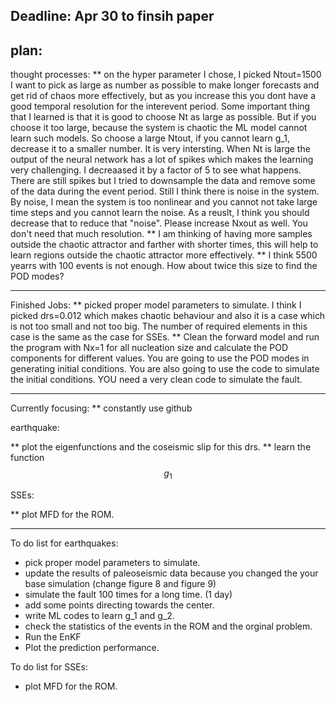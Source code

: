 Deadline: Apr 30 to finsih paper 
----------------------------------------
plan: 
----------------------------------------
thought processes:
** on the hyper parameter I chose, I picked Ntout=1500 I want to pick as large as number as possible to make longer forecasts and get rid of chaos more effectively, but as you increase this you dont have a good temporal resolution for the interevent period. Some important thing that I learned is that it is good to choose Nt as large as possible. But if you choose it too large, because the system is chaotic the ML model cannot learn such models. So choose a large Ntout, if you cannot learn g_1, decrease it to a smaller number. It is very intersting. When Nt is large the output of the neural network has a lot of spikes which makes the learning very challenging. I decreaased it by a factor of 5 to see what happens. There are still spikes but I tried to downsample the data and remove some  of the data during the event period. Still I think there is noise in the system. By noise, I mean the system is too nonlinear and you cannot not take large time steps and you cannot learn the noise. As a reuslt, I think you should decrease that to reduce that "noise". Please increase Nxout as well. You don't need that much resolution.
** I am thinking of having more samples outside the chaotic attractor and farther with shorter times, this will help to learn regions outside the chaotic attractor more effectively.
** I think 5500 yearrs with 100 events is not enough. How about twice this size to find the POD modes?

-------------------------------------------------------------------------------------------
Finished Jobs:
** picked proper model parameters to simulate. I think I picked drs=0.012 which makes chaotic behaviour and also it is a case which is not too small and not too big. The number of required elements in this case is the same as the case for SSEs.
** Clean the forward model and run the program with Nx=1 for all nucleation size and calculate the POD components for different values. You are going to use the POD modes in generating initial conditions. You are also going to use the code to simulate the initial conditions. YOU need a very clean code to simulate the fault. 



-------------------------------------------------------------------------------------------
Currently focusing:
** constantly use github



earthquake:


** plot the eigenfunctions and the coseismic slip for this drs.
** learn the function $$g_1$$


SSEs:


** plot MFD for the ROM.

-------------------------------------------------------------------------------------------
To do list for earthquakes:

* pick proper model parameters to simulate.
* update the results of paleoseismic data because you changed the your base simulation (change figure 8 and figure 9)
* simulate the fault 100 times for a long time. (1 day)
* add some points directing towards the center.
* write ML codes to learn g_1 and g_2.
* check the statistics of the events in the ROM and the orginal problem.
* Run the EnKF 
* Plot the prediction performance.

To do list for SSEs:
* plot MFD for the ROM.

